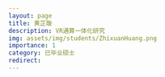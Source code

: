 ```yaml
---
layout: page
title: 黄芷璇
description: VR通算一体化研究
img: assets/img/students/ZhixuanHuang.png
importance: 1
category: 已毕业硕士
redirect:
---
```

